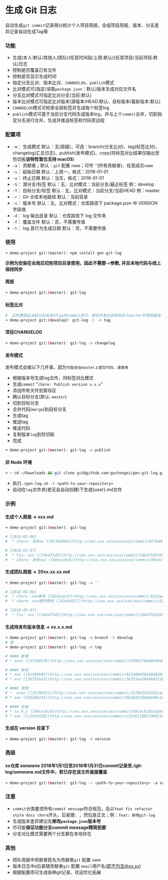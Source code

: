 # 生成 Git 日志
自动生成`git commit`记录用以统计个人项目周报，全组项目周报，版本、分支差异记录自动生成Tag等

### 功能
  * 生成(本人:默认/其他人/团队)(任意时间段/上周:默认)(任意项目/当前项目:默认)日志
  * 控制是否覆盖已有文件
  * 控制是否显示生成时间
  * 指定分支比对、版本比对、`CHANGELOG`、`publish`模式
  * 比对模式可(指定/读取`package.json`：默认)版本生成对应文件名
  * 分支比对模式可指定比对分支(当前:默认)
  * 版本比对模式可指定比对版本(源版本/HEAD:默认、目标版本/最新版本:默认)
  * `CHANGELOG`模式可检索全部标签并生成每个标签log
  * `publish`模式可基于当前分支代码生成版本log，并与上个`commit`合并，切到指定分支进行合并，生成并推送标签和代码至远程

### 配置项
  * `-m`： 生成模式  默认：无(周报)，可选：branch(分支比对)、tag(标签比对)、changelog(汇总日志)、publish(发布模式)、copy(将标签对比结果仅输出至剪切板**该特性暂仅支持 macOS**)
  * `-a`： 贡献者；默认：`git` 配置 `name`；可传 ''(所有贡献者)、任意成员`name`
  * `-s`： 起始日期  默认：上周一，格式：2018-01-01
  * `-u`： 终止日期  默认：当天，格式：2018-01-01
  * `-S`： 源分支/标签 默认：无，比对模式：当前分支/最近标签 例：develop
  * `-T`： 目标分支/标签 默认：无，比对模式：当前分支/当前HEAD 例：master
  * `-r`： Git 仓库本地路径  默认：当前目录
  * `-v`： 版本号  默认：无，比对模式：仓库路径下 package.json 中 VERSION 字段值
  * `-d`： log 输出目录 默认：仓库路径下 log 文件夹
  * `-f`： 覆盖文件  默认：否，不需要传值
  * `-t`： log 首行为生成日期  默认：否，不需要传值

### 使用
```
➜ demo-project git:(master): npm install gen-git-log
```
**示例为安装在全局后切到项目目录使用，因此不需要`-r`参数, 并且本地代码与线上保持同步**
#### 周报
```bash
➜ demo-project git:(master): git-log
```
 #### 标签比对
 ```bash
#  此时需保证当前分支有未打tag的commit即可，即在开发分支即将合入master时使用最佳
➜ demo-project git:(develop): git-log -t -m tag
 ```
#### 项目CHANGELOG
```bash
➜ demo-project git:(master): git-log -m changelog
```
#### 发布模式
发布模式会做以下几件事，因为`可能会在master上提交代码，请慎用`
* 根据版本号生成log文件，同标签对比模式
* 生成`commit` "`chore: Publish version x.x.x`"
* 添加所有文件到暂存区
* 确认目标分支(默认: `master`)
* 切到目标分支
* 合并代码(`merge`)到目标分支
* 生成tag
* 推送tag
* 推送代码
* 复制版本`log`到剪切板
* 完成
```bash
➜ demo-project git:(master): git-log -m publish
```

 #### 非 Node 环境
```bash
➜ ~ cd ~/Downloads && git clone git@github.com:guchongxi/gen-git-log.git && ./gen-git-log && chmod +x gen-log.sh
```

 * 执行`./gen-log.sh -r <path-to-your-repository>`
 * 自动在`log`文件夹(若无会自动创建)下生成{user}.md文件

### 示例
#### 生成个人周报  ->  xxx.md
```bash
➜ demo-project git:(master): git-log

# [2018-03-06]
#  * chore: 发布xx ([02f64964](http://xxx.xxx.xxx/xxx/xxx/commit/02f64964de959931074a253ed0ba185d96704c3d))  - 26 hours ago

# [2018-03-07]
#  * fix: xxx ([14b475d5](http://xxx.xxx.xxx/xxx/xxx/commit/14b475d53655f14a1be3cb51fc24f372dfc4be79))  - 13 hours ago
#  * chore: 发布xxx ([60cec8c0](http://xxx.xxx.xxx/xxx/xxx/commit/60cec8c03a160cc43063e16331e462401ea6390b))  - 4 hours ago
```

#### 生成团队周报  ->  20xx.xx.xx.md
```bash
➜ demo-project git:(master): git-log -a ''

# [2018-03-06]
#  * chore：xxx修改 ([82d1ae32](http://xxx.xxx.xxx/xxx/xxx/commit/82d1ae3224e4787660429d7ecad02b6d1b2f9387))  <xxx>
#  * chore: xxx细节修改 ([42dad557](http://xxx.xxx.xxx/xxx/xxx/commit/42dad557fd9a766c82ad4563c36d6f9ce520cd9f))  <xxx>

# [2018-03-07]
#  * fix: xxx ([14b475d5](http://xxx.xxx.xxx/xxx/xxx/commit/14b475d53655f14a1be3cb51fc24f372dfc4be79))  <oo>
```

#### 生成待发布版本信息 ->  vx.x.x.md
```bash
➜ demo-project git:(master): git-log -m branch -S develop
# 或
➜ demo-project git:(master): git-log -m tag

# #### 新增
# * xxxx ([575001fb](http://xxx.xxx.xxx/xxx/xxx/commit/575001fb0a904bd6b900da9afbd6da28fb8aea05))  @xxx

# #### 修改
# * xxx ([92349b05](http://xxx.xxx.xxx/xxx/xxx/commit/92349b058b484829ae36d12e2f1d57251f2fa6a3))  @ooo
# * xxx ([36f52ea3](http://xxx.xxx.xxx/xxx/xxx/commit/36f52ea30446031387f449dd504c8cf5fd7dd7dd))  @ooo

# #### 其他
# *  xxxx ([25706352](http://xxx.xxx.xxx/xxx/xxx/commit/257063524332cea17351dfa5a1a2fac602a980da))  @ooo
# * xxx ([6b20d235](http://xxx.xxx.xxx/xxx/xxx/commit/6b20d2350d64d0c2483d758449ad7723536eb9a8))  @ooo

# #### 文档
# * xx.0.2 ([60cec8c0](http://xxx.xxx.xxx/xxx/xxx/commit/60cec8c03a160cc43063e16331e462401ea6390b))  @ooo
# * xxx ([c23cb128](http://xxx.xxx.xxx/xxx/xxx/commit/c23cb128627d6811688b34dc2b7ea87ce6b515cb))  @ooo
```

#### 生成在 version 目录下
```bash
➜ demo-project git:(master): git-log -d version
```

### 高级
#### xx仓库 someone 2018年1月1日至2018年1月31日commit记录至./git-log/someone.md文件中，若已存在该文件直接覆盖
```bash
➜ demo-project git:(master): git-log -r <path-to-your-repository> -a someone -s 2018-01-01 -u 2018-01-31 -d git-log -f
```
### 注意
 * `commit`分类要求所有`commit message`符合规范，及以`feat fix refactor style docs chore`开头，后紧跟`: `，然后是正文；例：`feat: 新增git-log`
 * 生成版本差异建议先**修改`package.json`版本号**
 * 尽可能**保证功能分支commit message精简扼要**
 * 分支对比模式需要两个分支都在本地存在

### 其他
* 团队周报中贡献者姓名为贡献者`git` 配置 `name`
* 版本日志中`@`后紧随贡献者`git` 配置 `email`用户名(即不包含@xx.xx)
* 根据配置项可生成各种git记录，欢迎优化拓展
